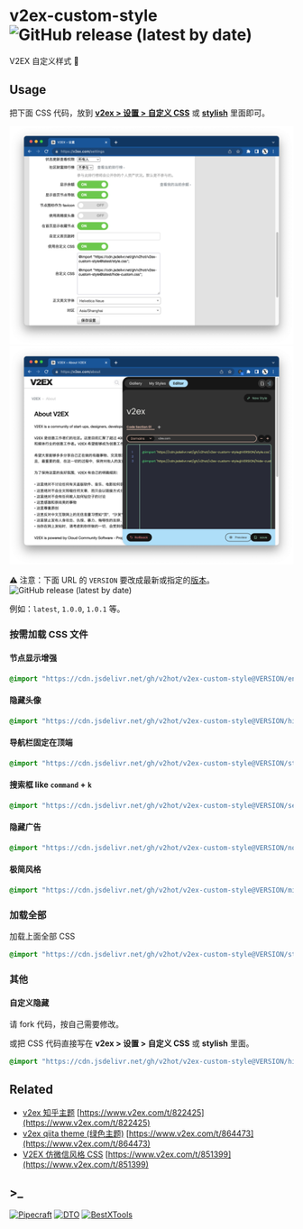 # v2ex-custom-style ![GitHub release (latest by date)](https://img.shields.io/github/v/release/v2hot/v2ex-custom-style?style=flat-square)

V2EX 自定义样式 🌈

## Usage

把下面 CSS 代码，放到 [**v2ex > 设置 > 自定义 CSS**](https://www.v2ex.com/settings) 或 [**stylish**](https://chrome.google.com/webstore/detail/stylish-custom-themes-for/fjnbnpbmkenffdnngjfgmeleoegfcffe) 里面即可。

![v2ex-settings](assets/v2ex-settings.png)
![stylish](assets/stylish.png)

⚠️ 注意：下面 URL 的 `VERSION` 要改成最新或指定的[版本](https://github.com/v2hot/v2ex-custom-style/releases)。![GitHub release (latest by date)](https://img.shields.io/github/v/release/v2hot/v2ex-custom-style?style=flat-square)

例如：`latest`, `1.0.0`, `1.0.1` 等。

### 按需加载 CSS 文件

#### 节点显示增强

```css
@import "https://cdn.jsdelivr.net/gh/v2hot/v2ex-custom-style@VERSION/enhance-node-name.css";
```

#### 隐藏头像

```css
@import "https://cdn.jsdelivr.net/gh/v2hot/v2ex-custom-style@VERSION/hide-profile-photo.css";
```

#### 导航栏固定在顶端

```css
@import "https://cdn.jsdelivr.net/gh/v2hot/v2ex-custom-style@VERSION/sticky-header.css";
```

#### 搜索框 like `command` + `k`

```css
@import "https://cdn.jsdelivr.net/gh/v2hot/v2ex-custom-style@VERSION/search.css";
```

#### 隐藏广告

```css
@import "https://cdn.jsdelivr.net/gh/v2hot/v2ex-custom-style@VERSION/no-ads.css";
```

#### 极简风格

```css
@import "https://cdn.jsdelivr.net/gh/v2hot/v2ex-custom-style@VERSION/minimalist.css";
```

### 加载全部

加载上面全部 CSS

```css
@import "https://cdn.jsdelivr.net/gh/v2hot/v2ex-custom-style@VERSION/style.css";
```

### 其他

#### 自定义隐藏

请 fork 代码，按自己需要修改。

或把 CSS 代码直接写在 **v2ex > 设置 > 自定义 CSS** 或 **stylish** 里面。

```css
@import "https://cdn.jsdelivr.net/gh/v2hot/v2ex-custom-style@VERSION/hide-custom.css";
```

## Related

- [v2ex 知乎主题](https://github.com/viewweiwu/v2ex-zhihu-theme) [https://www.v2ex.com/t/822425](https://www.v2ex.com/t/822425)
- [v2ex qiita theme (绿色主题)](https://github.com/viewweiwu/v2ex-qiita-theme) [https://www.v2ex.com/t/864473](https://www.v2ex.com/t/864473)
- [V2EX 仿微信风格 CSS](https://github.com/CrazyMelody/v2ex_style) [https://www.v2ex.com/t/851399](https://www.v2ex.com/t/851399)

## >\_

[![Pipecraft](https://img.shields.io/badge/site-pipecraft-brightgreen)](https://www.pipecraft.net)
[![DTO](https://img.shields.io/badge/site-DTO-brightgreen)](https://dto.pipecraft.net)
[![BestXTools](https://img.shields.io/badge/site-bestxtools-brightgreen)](https://www.bestxtools.com)
